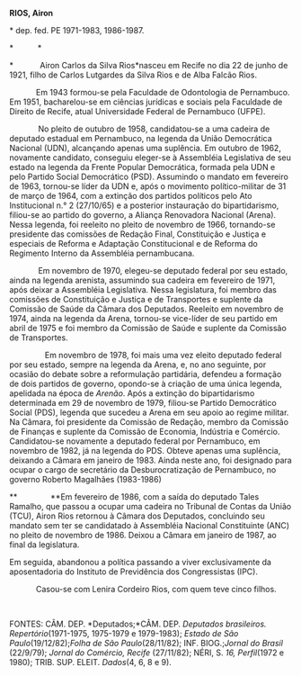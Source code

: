 **RIOS, Airon**

\* dep. fed. PE 1971-1983, 1986-1987.

*           *

*            Airon Carlos da Silva Rios*nasceu em Recife no dia 22 de
junho de 1921, filho de Carlos Lutgardes da Silva Rios e de Alba Falcão
Rios.

            Em 1943 formou-se pela Faculdade de Odontologia de
Pernambuco. Em 1951, bacharelou-se em ciências jurídicas e sociais pela
Faculdade de Direito de Recife, atual Universidade Federal de Pernambuco
(UFPE).

             No pleito de outubro de 1958, candidatou-se a uma cadeira
de deputado estadual em Pernambuco, na legenda da União Democrática
Nacional (UDN), alcançando apenas uma suplência. Em outubro de 1962,
novamente candidato, conseguiu eleger-se à Assembléia Legislativa de seu
estado na legenda da Frente Popular Democrática, formada pela UDN e pelo
Partido Social Democrático (PSD). Assumindo o mandato em fevereiro de
1963, tornou-se líder da UDN e, após o movimento político-militar de 31
de março de 1964, com a extinção dos partidos políticos pelo Ato
Institucional n.° 2 (27/10/65) e a posterior instauração do
bipartidarismo, filiou-se ao partido do governo, a Aliança Renovadora
Nacional (Arena). Nessa legenda, foi reeleito no pleito de novembro de
1966, tornando-se presidente das comissões de Redação Final,
Constituição e Justiça e especiais de Reforma e Adaptação Constitucional
e de Reforma do Regimento Interno da Assembléia pernambucana.

             Em novembro de 1970, elegeu-se deputado federal por seu
estado, ainda na legenda arenista, assumindo sua cadeira em fevereiro de
1971, após deixar a Assembléia Legislativa. Nessa legislatura, foi
membro das comissões de Constituição e Justiça e de Transportes e
suplente da Comissão de Saúde da Câmara dos Deputados. Reeleito em
novembro de 1974, ainda na legenda da Arena, tornou-se vice-líder de seu
partido em abril de 1975 e foi membro da Comissão de Saúde e suplente da
Comissão de Transportes.

                Em novembro de 1978, foi mais uma vez eleito deputado
federal por seu estado, sempre na legenda da Arena, e, no ano seguinte,
por ocasião do debate sobre a reformulação partidária, defendeu a
formação de dois partidos de governo, opondo-se à criação de uma única
legenda, apelidada na época de *Arenão*. Após a extinção do
bipartidarismo determinada em 29 de novembro de 1979, filiou-se Partido
Democrático Social (PDS), legenda que sucedeu a Arena em seu apoio ao
regime militar. Na Câmara, foi presidente da Comissão de Redação, membro
da Comissão de Finanças e suplente da Comissão de Economia, Indústria e
Comércio. Candidatou-se novamente a deputado federal por Pernambuco, em
novembro de 1982, já na legenda do PDS. Obteve apenas uma suplência,
deixando a Câmara em janeiro de 1983. Ainda neste ano, foi designado
para ocupar o cargo de secretário da Desburocratização de Pernambuco, no
governo Roberto Magalhães (1983-1986)

**               **Em fevereiro de 1986, com a saída do deputado Tales
Ramalho, que passou a ocupar uma cadeira no Tribunal de Contas da União
(TCU), Airon Rios retornou à Câmara dos Deputados, concluindo seu
mandato sem ter se candidatado à Assembléia Nacional Constituinte (ANC)
no pleito de novembro de 1986. Deixou a Câmara em janeiro de 1987, ao
final da legislatura.

Em seguida, abandonou a política passando a viver exclusivamente da
aposentadoria do Instituto de Previdência dos Congressistas (IPC).

            Casou-se com Lenira Cordeiro Rios, com quem teve cinco
filhos.

 

FONTES: CÂM. DEP. *Deputados;*CÂM. DEP. *Deputados brasileiros.
Repertório*(1971-1975, 1975-1979 e 1979-1983); *Estado de São
Paulo*(19/12/82);*Folha de* *São Paulo*(28/11/82); INF. BIOG.;*Jornal do
Brasil* (22/9/79); *Jornal do Comércio, Recife* (27/11/82); NÉRI, S.
*16, Perfil*(1972 e 1980); TRIB. SUP. ELEIT. *Dados*(4, 6, 8 e 9).
